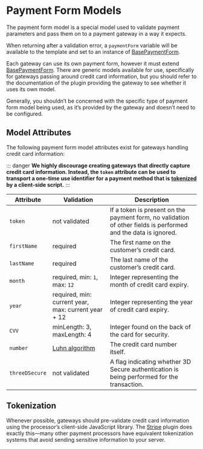# Payment Form Models

The payment form model is a special model used to validate payment parameters and pass them on to a payment gateway in a way it expects.

When returning after a validation error, a `paymentForm` variable will be available to the template and set to an instance of [BasePaymentForm](commerce4:craft\commerce\models\payments\BasePaymentForm).

Each gateway can use its own payment form, however it must extend [BasePaymentForm](commerce4:craft\commerce\models\payments\BasePaymentForm). There are generic models available for use, specifically for gateways passing around credit card information, but you should refer to the documentation of the plugin providing the gateway to see whether it uses its own model.

Generally, you shouldn’t be concerned with the specific type of payment form model being used, as it’s provided by the gateway and doesn’t need to be configured.

## Model Attributes

The following payment form model attributes exist for gateways handling credit card information:

::: danger
**We highly discourage creating gateways that directly capture credit card information. Instead, the `token` attribute can be used to transport a one-time use identifier for a payment method that is [tokenized](#tokenization) by a client-side script.**
:::

| Attribute | Validation | Description |
| --- | --- | --- |
| `token` | not validated | If a token is present on the payment form, no validation of other fields is performed and the data is ignored. |
| `firstName` | required | The first name on the customer’s credit card. |
| `lastName` | required | The last name of the customer’s credit card. |
| `month` | required, min: `1`, max: `12` | Integer representing the month of credit card expiry. |
| `year` | required, min: current year, max: current year + 12 | Integer representing the year of credit card expiry. |
| `CVV` | minLength: 3, maxLength: 4 | Integer found on the back of the card for security. |
| `number` | [Luhn algorithm](https://en.wikipedia.org/wiki/Luhn_algorithm) | The credit card number itself. |
| `threeDSecure` | not validated | A flag indicating whether 3D Secure authentication is being performed for the transaction. |

## Tokenization

Whenever possible, gateways should pre-validate credit card information using the processor’s client-side JavaScript library. The [Stripe](https://plugins.craftcms.com/commerce-stripe) plugin does exactly this—many other payment processors have equivalent tokenization systems that avoid sending sensitive information to your server.
